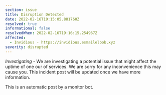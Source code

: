 ```yaml
---
section: issue
title: Disruption Detected
date: 2022-02-16T19:15:05.881760Z
resolved: true
informational: false
resolvedWhen: 2022-02-16T19:16:15.254967Z
affected:
  - Invidious - https://invidious.esmailelbob.xyz
severity: disrupted
---
```

*Investigating* - We are investigating a potential issue that might affect the uptime of one our of services. We are sorry for any inconvenience this may cause you. This incident post will be updated once we have more information.

This is an automatic post by a monitor bot.
        